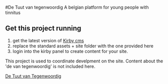 #De Tuut van tegenwoordig
A belgian platform for young people with tinnitus

## Get this project running
1. get the latest version of [Kirby cms](http://getkirby.com/) 
2. replace the standard assets + site folder with the one provided here
3. login into the kirby panel to create content for your site.

This project is used to coordinate develpment on the site. Content about the 'de van tegenwoordig' is not included here.

[De Tuut van Tegenwoordig](http://http://detuutvantegenwoordig.be/) 